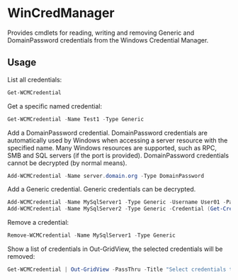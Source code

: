 # WinCredManager

Provides cmdlets for reading, writing and removing Generic and DomainPassword credentials from the Windows Credential Manager.

## Usage

List all credentials:
```powershell
Get-WCMCredential
```

Get a specific named credential:
```powershell
Get-WCMCredential -Name Test1 -Type Generic
```

Add a DomainPassword credential. DomainPassword credentials are automatically used by Windows when accessing a server resource
with the specified name. Many Windows resources are supported, such as RPC, SMB and SQL servers (if the port is provided).
DomainPassword credentials cannot be decrypted (by normal means).
```powershell
Add-WCMCredential -Name server.domain.org -Type DomainPassword
```

Add a Generic credential. Generic credentials can be decrypted.
```powershell
Add-WCMCredential -Name MySqlServer1 -Type Generic -Username User01 -Password SecretPassword
Add-WCMCredential -Name MySqlServer2 -Type Generic -Credential (Get-Credential -Message "Enter MySQL Creds")
```

Remove a credential:
```powershell
Remove-WCMCredential -Name MySqlServer1 -Type Generic
```

Show a list of credentials in Out-GridView, the selected credentials will be removed:
```powershell
Get-WCMCredential | Out-GridView -PassThru -Title "Select credentials to remove" | Remove-WCMCredential
```